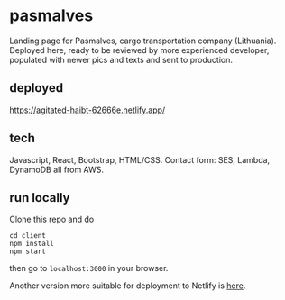 # pasmalves

Landing page for Pasmalves, cargo transportation company (Lithuania). Deployed here, ready to be reviewed by more experienced developer, populated with newer pics and texts and sent to production.

## deployed

https://agitated-haibt-62666e.netlify.app/

## tech

Javascript, React, Bootstrap, HTML/CSS. Contact form: SES, Lambda, DynamoDB all from AWS.

## run locally

Clone this repo and do 

```
cd client
npm install
npm start
``` 

then go to ```localhost:3000``` in your browser.

Another version more suitable for deployment to Netlify is [here](https://github.com/Gonciarov/pasmalves2).
